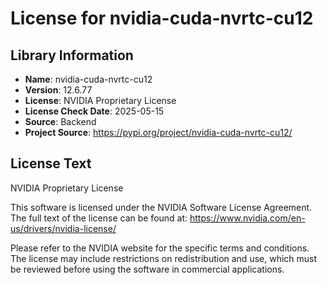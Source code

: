 # License for nvidia-cuda-nvrtc-cu12

## Library Information
- **Name**: nvidia-cuda-nvrtc-cu12
- **Version**: 12.6.77
- **License**: NVIDIA Proprietary License
- **License Check Date**: 2025-05-15
- **Source**: Backend
- **Project Source**: https://pypi.org/project/nvidia-cuda-nvrtc-cu12/

## License Text
NVIDIA Proprietary License

This software is licensed under the NVIDIA Software License Agreement.
The full text of the license can be found at:
https://www.nvidia.com/en-us/drivers/nvidia-license/

Please refer to the NVIDIA website for the specific terms and conditions. The license may include restrictions on redistribution and use, which must be reviewed before using the software in commercial applications.
